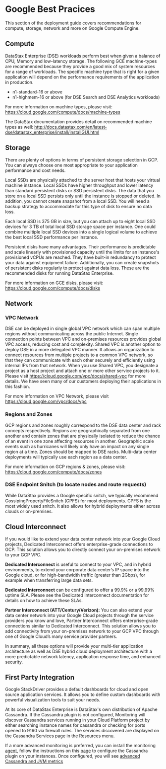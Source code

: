 # Google Best Pracices

This section of the deployment guide covers recommendations for compute, storage, network and more on Google Compute Engine.

## Compute

DataStax Enterprise (DSE) workloads perform best when given a balance of CPU, Memory and low-latency storage. The following GCE machine-types are recommended because they provide a good mix of system resources for a range of workloads. The specific machine type that is right for a given application will depend on the performance requirements of the application in production.
* n1-standard-16 or above
* n1-highmem-16 or above (for DSE Search and DSE Analytics workloads)

For more information on machine types, please visit: https://cloud.google.com/compute/docs/machine-types

The DataStax documentation provides detail on recommended machine types as well: http://docs.datastax.com/en/latest-dse/datastax_enterprise/install/installGUI.html


## Storage

There are plenty of options in terms of persistent storage selection in GCP.  You can always choose one most appropriate to your application performance and cost needs.

Local SSDs are physically attached to the server host that hosts your virtual machine instance. Local SSDs have higher throughput and lower latency than standard persistent disks or SSD persistent disks. The data that you store on a local SSD persists only until the instance is stopped or deleted. In addition, you cannot create snapshot from a local SSD. You will need a backup strategy to accommodate for this type of disk to ensure no data loss.

Each local SSD is 375 GB in size, but you can attach up to eight local SSD devices for 3 TB of total local SSD storage space per instance. One could combine multiple local SSD devices into a single logical volume to achieve the best local SSD performance per instance.

Persistent disks have many advantages.  Their performance is predictable and scale linearly with provisioned capacity until the limits for an instance's provisioned vCPUs are reached.  They have built-in redundancy to protect your data against equipment failure. Additionally, you can create snapshots of persistent disks regularly to protect against data loss. These are the recommended disks for running DataStax Enterprise.

For more information on GCE disks, please visit: https://cloud.google.com/compute/docs/disks


## Network

### VPC Network
DSE can be deployed in single global VPC network which can span multiple regions without communicating across the public Internet. Single connection points between VPC and on-premises resources provides global VPC access, reducing cost and complexity. Shared VPC is another option to deploy DSE in a more delegated VPC manner. It allows an organization to connect resources from multiple projects to a common VPC network, so that they can communicate with each other securely and efficiently using internal IPs from that network. When you use Shared VPC, you designate a project as a host project and attach one or more other service projects to it. Please visit https://cloud.google.com/vpc/docs/shared-vpc for more details. We have seen many of our customers deploying their applications in this fashion.

For more information on VPC Network, please visit https://cloud.google.com/vpc/docs/vpc

### Regions and Zones
GCP regions and zones roughly correspond to the DSE data center and rack concepts respectively. Regions are geographically separated from one another and contain zones that are physically isolated to reduce the chance of an event in one zone affecting resources in another. Geographic scale events such as hurricanes will likely only have an impact on any single region at a time. Zones should be mapped to DSE racks.  Multi-data center deployments will typically use each region as a data center.

For more information on GCP regions & zones, please visit: https://cloud.google.com/compute/docs/zones

### DSE Endpoint Snitch (to locate nodes and route requests)
While DataStax provides a Google specific snitch, we typically recommend GossipingPropertyFileSnitch (GPFS) for most deployments.  GPFS is the most widely used snitch.  It also allows for hybrid deployments either across clouds or on-premises.


## Cloud Interconnect

If you would like to extend your data center network into your Google Cloud projects, Dedicated Interconnect offers enterprise-grade connections to GCP. This solution allows you to directly connect your on-premises network to your GCP VPC. 

**Dedicated Interconnect** is useful to connect to your VPC, and in hybrid environments, to extend your corporate data center’s IP space into the Google cloud, or for high-bandwidth traffic (greater than 2Gbps), for example when transferring large data sets.

**Dedicated Interconnect** can be configured to offer a 99.9% or a 99.99% uptime SLA. Please see the Dedicated Interconnect documentation for details on how to achieve these SLAs.

**Partner Interconnect (ATT/Century/Verizon):** You can also extend your data center network into your Google Cloud projects through the service providers you know and love, Partner Interconnect offers enterprise-grade connections similar to Dedicated Interconnect. This solution allows you to add connectivity from your on-premises network to your GCP VPC through one of Google Cloud’s many service provider partners.

In summary, all these options will provide your multi-tier application architecture as well as DSE hybrid cloud deployment architecture with a more predictable network latency, application response time, and enhanced security.


## First Party Integration
Google StackDriver provides a default dashboards for cloud and open source application services. It allows you to define custom dashboards with powerful visualization tools to suit your needs.

At its core of DataStax Enterprise is DataStax's own distribution of Apache Cassandra. If the Cassandra plugin is not configured, Monitoring will discover Cassandra services running in your Cloud Platform project by either searching instance names for cassandra or checking for ports opened to 9160 via firewall rules. The services discovered are displayed on the Cassandra Services page in the Resources menu.

If a more advanced monitoring is preferred, you can install the monitoring [agent](https://cloud.google.com/monitoring/agent/install-agent), follow the instructions on this [page](https://cloud.google.com/monitoring/agent/plugins/cassandra) to configure the Cassandra plugin on your instances. Once configured, you will see [advanced Cassandra and JVM metrics](https://cloud.google.com/monitoring/agent/plugins/cassandra#monitored-metrics) 

